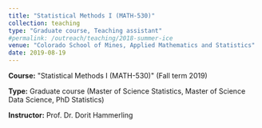 ```yaml
---
title: "Statistical Methods I (MATH-530)"
collection: teaching
type: "Graduate course, Teaching assistant"
#permalink: /outreach/teaching/2018-summer-ice
venue: "Colorado School of Mines, Applied Mathematics and Statistics"
date: 2019-08-19
---
```


**Course:** &quot;Statistical Methods I (MATH-530)&quot; (Fall term 2019)

**Type:** Graduate course (Master of Science Statistics, Master of Science Data Science, PhD Statistics)

**Instructor:** Prof. Dr. Dorit Hammerling
